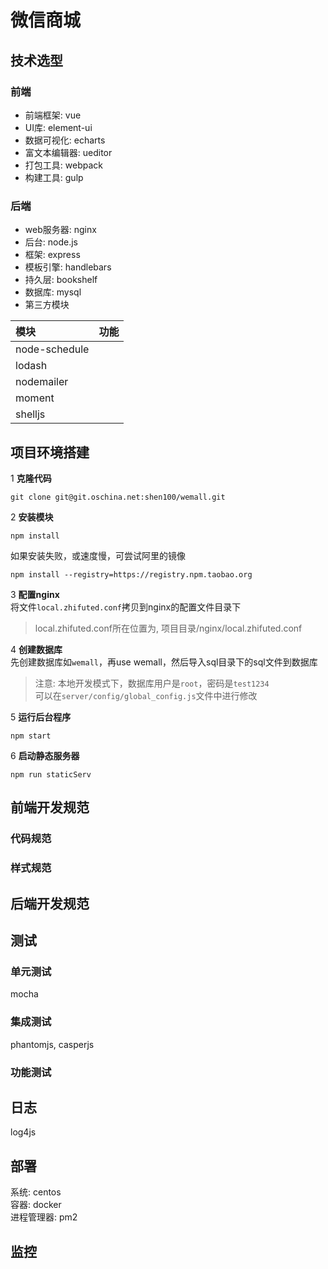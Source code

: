 # 微信商城

## 技术选型
### 前端
* 前端框架: vue
* UI库: element-ui
* 数据可视化: echarts
* 富文本编辑器: ueditor
* 打包工具: webpack
* 构建工具: gulp

### 后端
* web服务器: nginx
* 后台: node.js
* 框架: express
* 模板引擎: handlebars
* 持久层: bookshelf
* 数据库: mysql
* 第三方模块  

| 模块     | 功能     |  
|:--------|:-------:|  
| node-schedule  |     |  
| lodash |   |  
| nodemailer |   |  
| moment |   |  
| shelljs |   |  


## 项目环境搭建
1 **克隆代码**

```
git clone git@git.oschina.net:shen100/wemall.git
```

2 **安装模块**

```
npm install
```
如果安装失败，或速度慢，可尝试阿里的镜像

```
npm install --registry=https://registry.npm.taobao.org
```

3 **配置nginx**  
将文件`local.zhifuted.conf`拷贝到nginx的配置文件目录下  
>local.zhifuted.conf所在位置为, 项目目录/nginx/local.zhifuted.conf

4 **创建数据库**  
先创建数据库如`wemall`，再use wemall，然后导入sql目录下的sql文件到数据库  
>注意: 本地开发模式下，数据库用户是`root`，密码是`test1234`  
>可以在`server/config/global_config.js`文件中进行修改
 
5 **运行后台程序**

```
npm start
```

6 **启动静态服务器**

```
npm run staticServ
```
## 前端开发规范
### 代码规范

### 样式规范

## 后端开发规范

## 测试

### 单元测试
mocha  
### 集成测试
phantomjs, casperjs  
### 功能测试

## 日志
log4js

## 部署
系统: centos  
容器: docker  
进程管理器: pm2
## 监控

